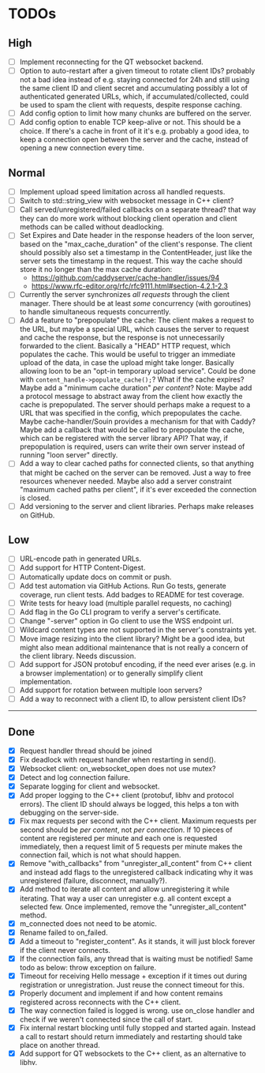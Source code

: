 # TODOs

## High

- [ ] Implement reconnecting for the QT websocket backend.
- [ ] Option to auto-restart after a given timeout to rotate client IDs?
    probably not a bad idea instead of e.g. staying connected for 24h
    and still using the same client ID and client secret
    and accumulating possibly a lot of authenticated generated URLs,
    which, if accumulated/collected, could be used to spam the client
    with requests, despite response caching.
- [ ] Add config option to limit how many chunks are buffered on the server.
- [ ] Add config option to enable TCP keep-alive or not.
    This should be a choice.
    If there's a cache in front of it it's e.g. probably a good idea,
    to keep a connection open between the server and the cache,
    instead of opening a new connection every time.

## Normal

- [ ] Implement upload speed limitation across all handled requests.
- [ ] Switch to std::string_view with websocket message in C++ client?
- [ ] Call served/unregistered/failed callbacks on a separate thread?
    that way they can do more work without blocking client operation
    and client methods can be called without deadlocking.
- [ ] Set Expires and Date header in the response headers of the loon server,
    based on the "max_cache_duration" of the client's response.
    The client should possibly also set a timestamp in the ContentHeader,
    just like the server sets the timestamp in the request.
    This way the cache should store it no longer than the max cache duration:
    - https://github.com/caddyserver/cache-handler/issues/94
    - https://www.rfc-editor.org/rfc/rfc9111.html#section-4.2.1-2.3
- [ ] Currently the server synchronizes *all requests*
    through the client manager.
    There should be at least *some* concurrency (with goroutines)
    to handle simultaneous requests concurrently.
- [ ] Add a feature to "prepopulate" the cache:
    The client makes a request to the URL, but maybe a special URL,
    which causes the server to request and cache the response,
    but the response is not unnecessarily forwarded to the client.
    Basically a "HEAD" HTTP request, which populates the cache.
    This would be useful to trigger an immediate upload of the data,
    in case the upload might take longer.
    Basically allowing loon to be an "opt-in temporary upload service".
    Could be done with `content_handle->populate_cache();`?
    What if the cache expires?
    Maybe add a "minimum cache duration" *per content*?
    Note: Maybe add a protocol message to abstract away from the client
    how exactly the cache is prepopulated.
    The server should perhaps make a request to a URL
    that was specified in the config, which prepopulates the cache.
    Maybe cache-handler/Souin provides a mechanism for that with Caddy?
    Maybe add a callback that would be called to prepopulate the cache,
    which can be registered with the server library API?
    That way, if prepopulation is required, users can write their own server
    instead of running "loon server" directly.
- [ ] Add a way to clear cached paths for connected clients,
    so that anything that might be cached on the server can be removed.
    Just a way to free resources whenever needed.
    Maybe also add a server constraint "maximum cached paths per client",
    if it's ever exceeded the connection is closed.
- [ ] Add versioning to the server and client libraries.
    Perhaps make releases on GitHub.

## Low

- [ ] URL-encode path in generated URLs.
- [ ] Add support for HTTP Content-Digest.
- [ ] Automatically update docs on commit or push.
- [ ] Add test automation via GitHub Actions.
    Run Go tests, generate coverage, run client tests.
    Add badges to README for test coverage.
- [ ] Write tests for heavy load (multiple parallel requests, no caching)
- [ ] Add flag in the Go CLI program to verify a server's certificate.
- [ ] Change "-server" option in Go client to use the WSS endpoint url.
- [ ] Wildcard content types are not supported in the server's constraints yet.
- [ ] Move image resizing into the client library?
    Might be a good idea, but might also mean additional maintenance
    that is not really a concern of the client library.
    Needs discussion.
- [ ] Add support for JSON protobuf encoding, if the need ever arises
    (e.g. in a browser implementation)
    or to generally simplify client implementation.
- [ ] Add support for rotation between multiple loon servers?
- [ ] Add a way to reconnect with a client ID,
    to allow persistent client IDs?

---

## Done

- [x] Request handler thread should be joined
- [x] Fix deadlock with request handler when restarting in send().
- [x] Websocket client: on_websocket_open does not use mutex?
- [x] Detect and log connection failure.
- [x] Separate logging for client and websocket.
- [x] Add proper logging to the C++ client
    (protobuf, libhv and protocol errors).
    The client ID should always be logged,
    this helps a ton with debugging on the server-side.
- [x] Fix max requests per second with the C++ client.
    Maximum requests per second should be *per content*,
    not *per connection*.
    If 10 pieces of content are registered per minute
    and each one is requested immediately,
    then a request limit of 5 requests per minute makes the connection fail,
    which is not what should happen.
- [x] Remove "with_callbacks" from "unregister_all_content" from C++ client
    and instead add flags to the unregistered callback
    indicating why it was unregistered (failure, disconnect, manually?).
- [x] Add method to iterate all content
    and allow unregistering it while iterating.
    That way a user can unregister e.g. all content except a selected few.
    Once implemented, remove the "unregister_all_content" method.
- [x] m_connected does not need to be atomic.
- [x] Rename failed to on_failed.
- [x] Add a timeout to "register_content".
    As it stands, it will just block forever if the client never connects.
- [x] If the connection fails, any thread that is waiting must be notified!
    Same todo as below: throw exception on failure.
- [x] Timeout for receiving Hello message
    \+ exception if it times out during registration or unregistration.
    Just reuse the connect timeout for this.
- [x] Properly document and implement if and how
    content remains registered across reconnects with the C++ client.
- [x] The way connection failed is logged is wrong. use on_close handler
    and check if we weren't connected since the call of start.
- [x] Fix internal restart blocking until fully stopped and started again.
    Instead a call to restart should return immediately
    and restarting should take place on another thread.
- [x] Add support for QT websockets to the C++ client,
    as an alternative to libhv.
